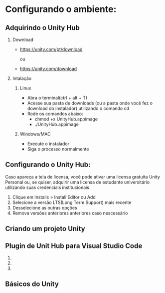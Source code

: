 # Configurando o ambiente:

## Adquirindo o Unity Hub

1. Download
   - https://unity.com/pt/download

      ou 
   - https://unity.com/download

2. Intalação
   1. Linux
      - Abra o terminal(ctrl + alt + T)
      - Acesse sua pasta de downloads (ou a pasta onde você fez o download do instalador) utilizando o comando cd
      - Rode os comandos abaixo:
        - chmod +x UnityHub.appimage
        - ./UnityHub.appimage
      
   2. Windows/MAC
      - Execute o instalador
      - Siga o processo normalmente

## Configurando o Unity Hub:
Caso apareça a tela de licensa, você pode ativar uma licensa gratuita Unity Personal ou, se quiser, adquirir uma licensa de estudante universitário utilizando suas credenciais institucionais
   1. Clique em Installs > Install Editor ou Add
   2. Selecione a versão LTS(Long Term Support) mais recente
   3. Desselecione as outras opções
   4. Remova versões anteriores anteriores caso nescessário

## Criando um projeto Unity

## Plugin de Unit Hub para Visual Studio Code
   1. 
   2.
   3.
   
   ## Básicos do Unity
